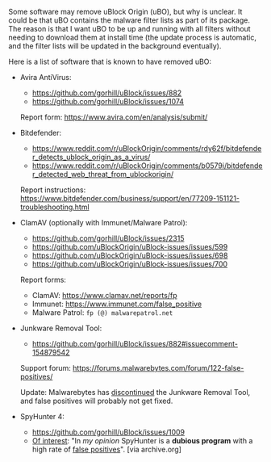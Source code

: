 Some software may remove uBlock Origin (uBO), but why is unclear. It could be that uBO contains the malware filter lists as part of its package. The reason is that I want uBO to be up and running with all filters without needing to download them at install time (the update process is automatic, and the filter lists will be updated in the background eventually).

Here is a list of software that is known to have removed uBO:

- Avira AntiVirus:
    - https://github.com/gorhill/uBlock/issues/882
    - https://github.com/gorhill/uBlock/issues/1074

    Report form: https://www.avira.com/en/analysis/submit/

- Bitdefender:
    - https://www.reddit.com/r/uBlockOrigin/comments/rdy62f/bitdefender_detects_ublock_origin_as_a_virus/
    - https://www.reddit.com/r/uBlockOrigin/comments/b0579i/bitdefender_detected_web_threat_from_ublockorigin/

    Report instructions: https://www.bitdefender.com/business/support/en/77209-151121-troubleshooting.html

- ClamAV (optionally with Immunet/Malware Patrol):
    - https://github.com/gorhill/uBlock/issues/2315
    - https://github.com/uBlockOrigin/uBlock-issues/issues/599
    - https://github.com/uBlockOrigin/uBlock-issues/issues/698
    - https://github.com/uBlockOrigin/uBlock-issues/issues/700

    Report forms:
    - ClamAV: https://www.clamav.net/reports/fp
    - Immunet: https://www.immunet.com/false_positive
    - Malware Patrol: `fp (@) malwarepatrol.net`

- Junkware Removal Tool:
    - https://github.com/gorhill/uBlock/issues/882#issuecomment-154879542

    Support forum: https://forums.malwarebytes.com/forum/122-false-positives/

    Update: Malwarebytes has [discontinued](https://forums.malwarebytes.com/topic/213402-junkware-removal-tool-to-be-discontinued/) the Junkware Removal Tool, and false positives will probably not get fixed.

- SpyHunter 4:
    - https://github.com/gorhill/uBlock/issues/1009
    - [Of interest](https://web.archive.org/web/20161125064326/http://www.bleepingcomputer.com/forums/t/550005/spyhunter-vs-malwarebytes-vs-iobit/#entry3491488): "In _my opinion_ SpyHunter is a **dubious program** with a high rate of [false positives](https://www.mywot.com/en/scorecard/enigmasoftware.com)". [via archive.org]